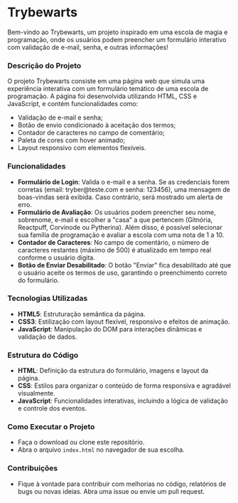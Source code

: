 # Trybewarts

  <p>Bem-vindo ao Trybewarts, um projeto inspirado em uma escola de magia e programação, onde os usuários podem preencher um formulário interativo com validação de e-mail, senha, e outras informações!</p>

  <h3>Descrição do Projeto</h3>
    <p>O projeto Trybewarts consiste em uma página web que simula uma experiência interativa com um formulário temático de uma escola de programação. A página foi desenvolvida utilizando HTML, CSS e JavaScript, e contém funcionalidades como:</p>
    <ul>
        <li>Validação de e-mail e senha;</li>
        <li>Botão de envio condicionado à aceitação dos termos;</li>
        <li>Contador de caracteres no campo de comentário;</li>
        <li>Paleta de cores com hover animado;</li>
        <li>Layout responsivo com elementos flexíveis.</li>
    </ul>

  <h3>Funcionalidades</h3>
    <ul>
        <li><strong>Formulário de Login</strong>: Valida o e-mail e a senha. Se as credenciais forem corretas (email: tryber@teste.com e senha: 123456), uma mensagem de boas-vindas será exibida. Caso contrário, será mostrado um alerta de erro.</li>
        <li><strong>Formulário de Avaliação</strong>: Os usuários podem preencher seu nome, sobrenome, e-mail e escolher a "casa" a que pertencem (Gitnória, Reactpuff, Corvinode ou Pytherina). Além disso, é possível selecionar sua família de programação e avaliar a escola com uma nota de 1 a 10.</li>
        <li><strong>Contador de Caracteres</strong>: No campo de comentário, o número de caracteres restantes (máximo de 500) é atualizado em tempo real conforme o usuário digita.</li>
        <li><strong>Botão de Enviar Desabilitado</strong>: O botão "Enviar" fica desabilitado até que o usuário aceite os termos de uso, garantindo o preenchimento correto do formulário.</li>
    </ul>

   <h3>Tecnologias Utilizadas</h3>
    <ul>
        <li><strong>HTML5</strong>: Estruturação semântica da página.</li>
        <li><strong>CSS3</strong>: Estilização com layout flexível, responsivo e efeitos de animação.</li>
        <li><strong>JavaScript</strong>: Manipulação do DOM para interações dinâmicas e validação de dados.</li>
    </ul>

  <h3>Estrutura do Código</h3>
    <ul>
        <li><strong>HTML</strong>: Definição da estrutura do formulário, imagens e layout da página.</li>
        <li><strong>CSS</strong>: Estilos para organizar o conteúdo de forma responsiva e agradável visualmente.</li>
        <li><strong>JavaScript</strong>: Funcionalidades interativas, incluindo a lógica de validação e controle dos eventos.</li>
    </ul>

   <h3>Como Executar o Projeto</h3>
    <ul>
        <li>Faça o download ou clone este repositório.</li>
        <li>Abra o arquivo <code>index.html</code> no navegador de sua escolha.</li>
    </ul>

  <h3>Contribuições</h3>
    <ul>
        <li>Fique à vontade para contribuir com melhorias no código, relatórios de bugs ou novas ideias. Abra uma issue ou envie um pull request.</li>
    </ul>
